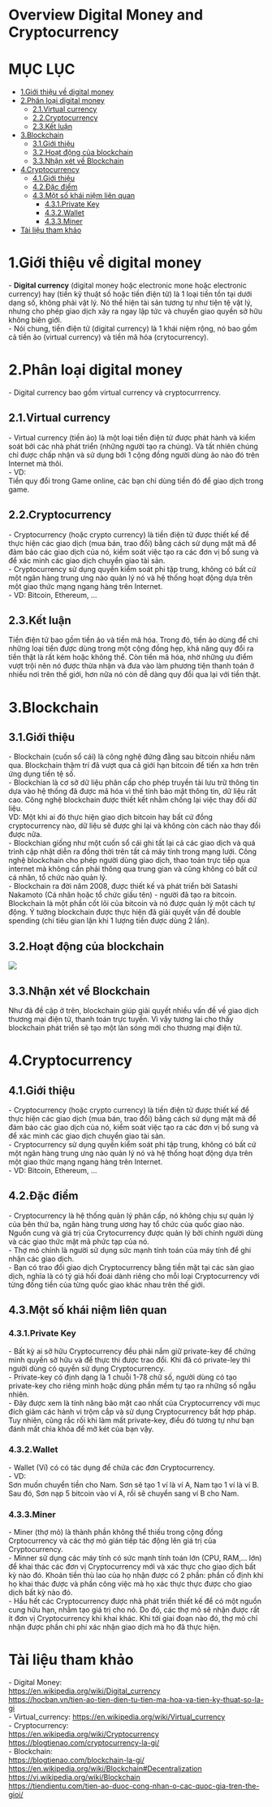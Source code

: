 # Overview Digital Money and Cryptocurrency

# MỤC LỤC
- [1.Giới thiệu về digital money](#1)
- [2.Phân loại digital money](#2)
	- [2.1.Virtual currency](#2.1)
	- [2.2.Cryptocurrency](#2.2)
	- [2.3.Kết luận](#2.3)
- [3.Blockchain](#3)
	- [3.1.Giới thiệu](#3.1)
	- [3.2.Hoạt động của blockchain](#3.2)
	- [3.3.Nhận xét về Blockchain](#3.3)
- [4.Cryptocurrency](#4)
	- [4.1.Giới thiệu](#4.1)
	- [4.2.Đặc điểm](#4.2)
	- [4.3.Một số khái niệm liên quan](#4.3)
		- [4.3.1.Private Key](#4.3.1)
		- [4.3.2.Wallet](#4.3.2)
		- [4.3.3.Miner](#4.3.3)
- [Tài liệu tham khảo](#tailieuthamkhao)


<a name="1"></a>
# 1.Giới thiệu về digital money
\- **Digital currency** (digital money hoặc electronic mone hoặc electronic currency) hay (tiền kỹ thuật số hoặc tiền điện tử) là 1 loại tiền tồn tại dưới dạng số, không phải vật lý. Nó thể hiện tài sản tương tự như tiện tệ vật lý, nhưng cho phép giao dịch xảy ra ngay lập tức và chuyển giao quyền sở hữu không biên giới.  
\- Nói chung, tiền điện tử  (digital currency) là 1 khái niệm rộng, nó bao gồm cả tiền ảo (virtual currency) và tiền mã hóa (crytocurrency).  

<a name="2"></a>
# 2.Phân loại digital money
\- Digital currency bao gồm virtual currency và cryptocurrrency.  

<a name="2.1"></a>
## 2.1.Virtual currency
\- Virtual currency (tiền ảo) là một loại tiền điện tử được phát hành và kiểm soát bởi các nhà phát triển (những người tạo ra chúng). Và tất nhiên chúng chỉ được chấp nhận và sử dụng bởi 1 cộng đồng người dùng ảo nào đó trên Internet mà thôi.  
\- VD:  
Tiền quy đổi trong Game online, các bạn chỉ dùng tiền đó để giao dịch trong game.  

<a name="2.2"></a>
## 2.2.Cryptocurrency
\- Cryptocurrency (hoặc crypto currency) là tiền điện tử được thiết kế để thực hiện các giao dịch (mua bán, trao đổi) bằng cách sử dụng mật mã để đảm bảo các giao dịch của nó, kiểm soát việc tạo ra các đơn vị bổ sung và để xác minh các giao dịch chuyển giao tài sản.  
\- Cryptocurrency sử dụng quyền kiểm soát phi tập trung, không có bất cứ một ngân hàng trung ưng nào quản lý nó và hệ thống hoạt động dựa trên một giao thức mạng ngang hàng trên Internet.  
\- VD: Bitcoin, Ethereum, …  

<a name="2.3"></a>
## 2.3.Kết luận
Tiền điện tử bao gồm tiền ảo và tiền mã hóa. Trong đó, tiền ảo dùng để chỉ những loại tiền được dùng trong một cộng đồng hẹp, khả năng quy đổi ra tiền thật là rất kém hoặc không thể. Còn tiền mã hóa, nhờ những ưu điểm vượt trội nên nó được thừa nhận và đưa vào làm phương tiện thanh toán ở nhiều nơi trên thế giới, hơn nữa nó còn dễ dàng quy đổi qua lại với tiền thật.  

<a name="3"></a>
# 3.Blockchain

<a name="3.1"></a>
## 3.1.Giới thiệu
\- Blockchain (cuốn sổ cái) là công nghệ đứng đằng sau bitcoin nhiều năm qua. Blockchain thậm trí đã vượt qua cả giới hạn bitcoin để tiến xa hơn trên ứng dụng tiền tệ số.  
\- Blockchian là cơ sở dữ liệu phân cấp cho phép truyền tải lưu trữ thông tin dựa vào hệ thống đã được mã hóa vì thế tính bảo mật thông tin, dữ liệu rất cao. Công nghệ blockchain được thiết kết nhằm chống lại việc thay đổi dữ liệu.  
VD: Một khi ai đó thực hiện giao dịch bitcoin hay bất cứ đồng cryptocurrency nào, dữ liệu sẽ được ghi lại và không còn cách nào thay đổi được nữa.  
\- Blockchian giống như một cuốn sổ cái ghi tất lại cả các giao dịch và quá trình cập nhật diễn ra đồng thời trên tất cả máy tính trong mạng lưới. Công nghệ blockchain cho phép người dùng giao dịch, thao toán trực tiếp qua internet mà không cần phải thông qua trung gian và cũng không có bất cứ cá nhân, tổ chức nào quản lý.  
\- Blockchain ra đời năm 2008, được thiết kế và phát triển bởi Satashi Nakamoto (Cá nhân hoặc tổ chức giấu tên) - người đã tạo ra bitcoin. Blockchain là một phần cốt lõi của bitcoin và nó được quản lý một cách tự động. Ý tưởng blockchain được thực hiện đã giải quyết vấn đề double spending (chi tiêu gian lận khi 1 lượng tiền được dùng 2 lần).  

<a name="3.2"></a>
## 3.2.Hoạt động của blockchain
<img src="images/1.png" />

<a name="3.3"></a>
## 3.3.Nhận xét về Blockchain
Như đã đề cập ở trên, blockchain giúp giải quyết nhiều vấn đề về giao dịch thương mại điện tử, thanh toán trực tuyến. Vì vậy tương lai cho thấy blockchain phát triển sẽ tạo một làn sóng mới cho thương mại điện tử.  

<a name="4"></a>
# 4.Cryptocurrency

<a name="4.1"></a>
## 4.1.Giới thiệu
\- Cryptocurrency (hoặc crypto currency) là tiền điện tử được thiết kế để thực hiện các giao dịch (mua bán, trao đổi) bằng cách sử dụng mật mã để đảm bảo các giao dịch của nó, kiểm soát việc tạo ra các đơn vị bổ sung và để xác minh các giao dịch chuyển giao tài sản.  
\- Cryptocurrency sử dụng quyền kiểm soát phi tập trung, không có bất cứ một ngân hàng trung ưng nào quản lý nó và hệ thống hoạt động dựa trên một giao thức mạng ngang hàng trên Internet.  
\- VD: Bitcoin, Ethereum, …  

<a name="4.2"></a>
## 4.2.Đặc điểm
\- Cryptocurrency là hệ thống quản lý phân cấp, nó không chịu sự quản lý của bên thứ ba, ngân hàng trung ương hay tổ chức của quốc giao nào. Nguồn cung và giá trị của Crytocurrency được quản lý bởi chính người dùng và các giao thức mật mã phức tạp của nó.  
\- Thợ mỏ chính là người sử dụng sức mạnh tính toán của máy tính để ghi nhận các giao dịch.  
\- Bạn có trao đổi giao dịch Cryptocurrency bằng tiền mặt tại các sàn giao dịch, nghĩa là có tỷ giá hối đoái dành riêng cho mỗi loại Cryptocurrency với từng đồng tiền của từng quốc giao khác nhau trên thế giới.  

<a name="4.3"></a>
## 4.3.Một số khái niệm liên quan

<a name="4.3.1"></a>
### 4.3.1.Private Key
\- Bất kỳ ai sở hữu Cryptocurrency đều phải nắm giữ private-key để chứng minh quyền sở hữu và để thực thi được trao đổi. Khi đã có private-ley thì người dùng có quyền sử dụng Cryptocurrency.  
\- Private-key có định dạng là 1 chuỗi 1-78 chữ số, người dùng có tạo private-key cho riêng mình hoặc dùng phần mềm tự tạo ra những số ngẫu nhiên.  
\- Đây được xem là tính năng bảo mật cao nhất của Cryptocurrency với mục đích giảm các hành vi trộm cắp và sử dụng Cryptocurrency bất hợp pháp. Tuy nhiên, cũng rắc rối khi làm mất private-key, điều đó tương tự như bạn đánh mất chìa khóa để mở két của bạn vậy.  

<a name="4.3.2"></a>
### 4.3.2.Wallet
\- Wallet (Ví) có có tác dụng để chứa các đơn Cryptocurrency.  
\- VD:  
Sơn muốn chuyển tiền cho Nam. Sơn sẽ tạo 1 ví là ví A, Nam tạo 1 ví là ví B.  
Sau đó, Sơn nạp 5 bitcoin vào ví A, rồi sẽ chuyển sang ví B cho Nam.  

<a name="4.3.3"></a>
### 4.3.3.Miner
\- Miner (thợ mỏ) là thành phần không thể thiếu trong cộng đồng Crptocurrency và các thợ mỏ gián tiếp tác động lên giá trị của Cryptocurrency.  
\- Minner sử dụng các máy tính có sức mạnh tính toán lớn (CPU, RAM,… lớn) để khai thác các đơn vị Cryptocurrency mới và xác thực cho giao dịch bất kỳ nào đó. Khoản tiền thù lao của họ nhận được có 2 phần: phần cố định khi họ khai thác được và phần công việc mà họ xác thực thực được cho giao dịch bất kỳ nào đó.  
\- Hầu hết các Cryptocurrency được nhà phát triển thiết kế để có một nguồn cung hữu hạn, nhằm tạo giá trị cho nó. Do đó, các thợ mỏ sẽ nhận được rất ít đơn vị Cryptocurrency khi khai khác. Khi tới giai đoạn nào đó, thợ mỏ chỉ nhận được phần chi phí xác nhận giao dịch mà họ đã thực hiện.  

<a name="tailieuthamkhao"></a>
# Tài liệu tham khảo
\- Digital Money:  
https://en.wikipedia.org/wiki/Digital_currency  
https://hocban.vn/tien-ao-tien-dien-tu-tien-ma-hoa-va-tien-ky-thuat-so-la-gi  
\- Virtual_currency:  https://en.wikipedia.org/wiki/Virtual_currency  
\- Cryptocurrency:  
https://en.wikipedia.org/wiki/Cryptocurrency  
https://blogtienao.com/cryptocurrency-la-gi/  
\- Blockchain:  
https://blogtienao.com/blockchain-la-gi/  
https://en.wikipedia.org/wiki/Blockchain#Decentralization  
https://vi.wikipedia.org/wiki/Blockchain  
https://tiendientu.com/tien-ao-duoc-cong-nhan-o-cac-quoc-gia-tren-the-gioi/  


